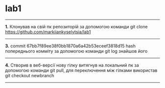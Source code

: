 # lab1
***
**1.** Клонував на свій пк репозиторій за допомогою команди git clone https://github.com/markiiankyselytsia/lab1
***
**3.** commit 67bb7f89ee38f0bb1870a6a42b53eceef3818d15 hash попереднього комміту за допомогою команди git log знайшов його
***
**4.** Створив в веб-версії нову гілку витягнув на локальний пк за допомогою команди git pull, для переключення між гілками використав git checkout newbranch
***